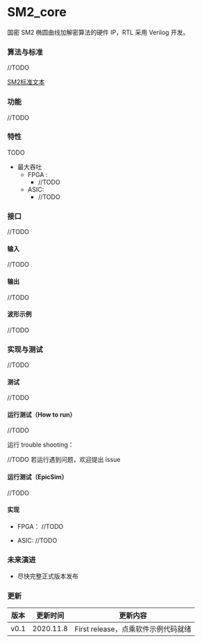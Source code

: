 # SM2_core

国密 SM2 椭圆曲线加解密算法的硬件 IP，RTL 采用 Verilog 开发。

### 算法与标准

//TODO

[SM2标准文本](http://www.gmbz.org.cn/main/viewfile/20180108023812835219.html)

### 功能

//TODO

### 特性

TODO
- 最大吞吐 
  - FPGA : 
    - //TODO
  - ASIC: 
    - //TODO

### 接口

//TODO

#### 输入

//TODO

#### 输出

//TODO

#### 波形示例

//TODO

### 实现与测试

//TODO

#### 测试

//TODO

#### 运行测试（How to run）

//TODO

运行 trouble shooting：

//TODO 若运行遇到问题，欢迎提出 issue

#### 运行测试（EpicSim）

//TODO

#### 实现

- FPGA：  //TODO
  

- ASIC:  //TODO

### 未来演进

- 尽快完整正式版本发布

### 更新

| 版本 | 更新时间  | 更新内容                            |
| ---- | --------- | ----------------------------------- |
| v0.1 | 2020.11.8 | First release，点乘软件示例代码就绪 |

### 





